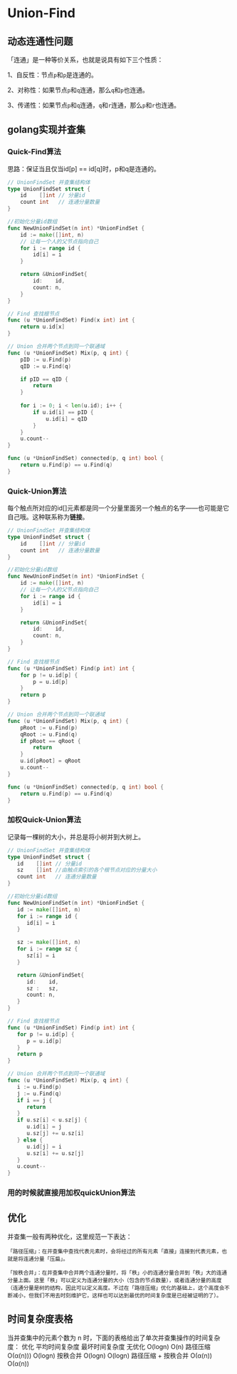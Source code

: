 # Union-Find

## 动态连通性问题

「连通」是一种等价关系，也就是说具有如下三个性质：

1、自反性：节点`p`和`p`是连通的。

2、对称性：如果节点`p`和`q`连通，那么`q`和`p`也连通。

3、传递性：如果节点`p`和`q`连通，`q`和`r`连通，那么`p`和`r`也连通。

## golang实现并查集

### Quick-Find算法

思路：保证当且仅当id[p] == id[q]时，p和q是连通的。

```go
// UnionFindSet 并查集结构体
type UnionFindSet struct {
	id    []int // 分量id
	count int   // 连通分量数量
}

//初始化分量id数组
func NewUnionFindSet(n int) *UnionFindSet {
	id := make([]int, n)
	// 让每一个人的父节点指向自己
	for i := range id {
		id[i] = i
	}

	return &UnionFindSet{
		id:    id,
		count: n,
	}
}

// Find 查找根节点
func (u *UnionFindSet) Find(x int) int {
	return u.id[x]
}

// Union 合并两个节点到同一个联通域
func (u *UnionFindSet) Mix(p, q int) {
	pID := u.Find(p)
	qID := u.Find(q)

	if pID == qID {
		return
	}
    
	for i := 0; i < len(u.id); i++ {
		if u.id[i] == pID {
			u.id[i] = qID
		}
	}
	u.count--
}

func (u *UnionFindSet) connected(p, q int) bool {
	return u.Find(p) == u.Find(q)
}
```

### Quick-Union算法

每个触点所对应的id[]元素都是同一个分量里面另一个触点的名字——也可能是它自己哦。这种联系称为**链接**。

```go
// UnionFindSet 并查集结构体
type UnionFindSet struct {
	id    []int // 分量id
	count int   // 连通分量数量
}

//初始化分量id数组
func NewUnionFindSet(n int) *UnionFindSet {
	id := make([]int, n)
	// 让每一个人的父节点指向自己
	for i := range id {
		id[i] = i
	}

	return &UnionFindSet{
		id:    id,
		count: n,
	}
}

// Find 查找根节点
func (u *UnionFindSet) Find(p int) int {
	for p != u.id[p] {
		p = u.id[p]
	}
	return p
}

// Union 合并两个节点到同一个联通域
func (u *UnionFindSet) Mix(p, q int) {
	pRoot := u.Find(p)
	qRoot := u.Find(q)
	if pRoot == qRoot {
		return 
	}
	u.id[pRoot] = qRoot
	u.count--
}

func (u *UnionFindSet) connected(p, q int) bool {
	return u.Find(p) == u.Find(q)
}
```

### 加权Quick-Union算法

记录每一棵树的大小，并总是将小树并到大树上。

```go
// UnionFindSet 并查集结构体
type UnionFindSet struct {
   id    []int // 分量id
   sz    []int //由触点索引的各个根节点对应的分量大小
   count int   // 连通分量数量
}

//初始化分量id数组
func NewUnionFindSet(n int) *UnionFindSet {
   id := make([]int, n)
   for i := range id {
      id[i] = i
   }

   sz := make([]int, n)
   for i := range sz {
      sz[i] = i
   }

   return &UnionFindSet{
      id:    id,
      sz :   sz,
      count: n,
   }
}

// Find 查找根节点
func (u *UnionFindSet) Find(p int) int {
   for p != u.id[p] {
      p = u.id[p]
   }
   return p
}

// Union 合并两个节点到同一个联通域
func (u *UnionFindSet) Mix(p, q int) {
   i := u.Find(p)
   j := u.Find(q)
   if i == j {
      return
   }
   if u.sz[i] < u.sz[j] {
      u.id[i] = j
      u.sz[j] += u.sz[i]
   } else {
      u.id[j] = i
      u.sz[i] += u.sz[j]
   }
   u.count--
}
```

### 用的时候就直接用加权quickUnion算法



## 优化

并查集一般有两种优化，这里规范一下表达：

    「路径压缩」：在并查集中查找代表元素时，会将经过的所有元素「直接」连接到代表元素，也就是将连通分量「压扁」。
    
    「按秩合并」：在并查集中合并两个连通分量时，将「秩」小的连通分量合并到「秩」大的连通分量上面。这里「秩」可以定义为连通分量的大小（包含的节点数量），或者连通分量的高度（连通分量是树的结构，因此可以定义高度。不过在「路径压缩」优化的基础上，这个高度会不断减小，但我们不用去时刻维护它，这样也可以达到最优的时间复杂度是已经被证明的了）。



## 时间复杂度表格

当并查集中的元素个数为 n 时，下面的表格给出了单次并查集操作的时间复杂度：
优化 	                平均时间复杂度 	最坏时间复杂度
无优化 	            O(log⁡n)	                 O(n)
路径压缩 	       O(α(n))) 	                 O(log⁡n)
按秩合并 	        O(log⁡n)                     O(logn)
路径压缩 + 按秩合并 	O(α(n))	      O(α(n))

